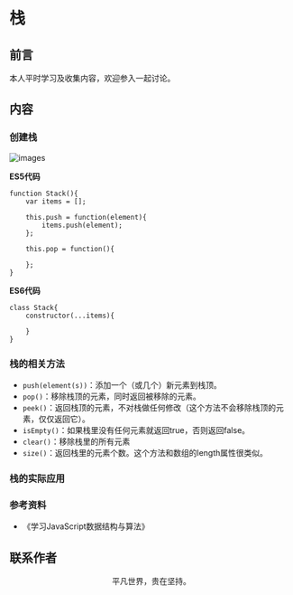 # 栈

## 前言

本人平时学习及收集内容，欢迎参入一起讨论。

## 内容

### 创建栈

![images](stack.png)

**ES5代码**

```
function Stack(){
    var items = [];

    this.push = function(element){
        items.push(element);
    };

    this.pop = function(){

    };
}
```

**ES6代码**

```
class Stack{
    constructor(...items){

    }
}
```

### 栈的相关方法

- `push(element(s))`：添加一个（或几个）新元素到栈顶。
- `pop()`：移除栈顶的元素，同时返回被移除的元素。
- `peek()`：返回栈顶的元素，不对栈做任何修改（这个方法不会移除栈顶的元素，仅仅返回它）。
- `isEmpty()`：如果栈里没有任何元素就返回true，否则返回false。
- `clear()`：移除栈里的所有元素
- `size()`：返回栈里的元素个数。这个方法和数组的length属性很类似。

### 栈的实际应用


### 参考资料

- 《学习JavaScript数据结构与算法》

## 联系作者

<div align="center">
    <p>
        平凡世界，贵在坚持。
    </p>
    <img :src="$withBase('/about/contact.png')" />
</div>